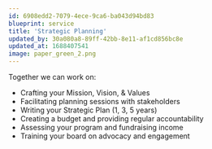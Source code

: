 ```yaml
---
id: 6908edd2-7079-4ece-9ca6-ba043d94bd83
blueprint: service
title: 'Strategic Planning'
updated_by: 30a080a8-89ff-42bb-8e11-af1cd856bc8e
updated_at: 1688407541
image: paper_green_2.png
---
```

Together we can work on: 
- Crafting your Mission, Vision, & Values
- Facilitating planning sessions with stakeholders
- Writing your Strategic Plan (1, 3, 5 years)
- Creating a budget and providing regular accountability
- Assessing your program and fundraising income 
- Training your board on advocacy and engagement